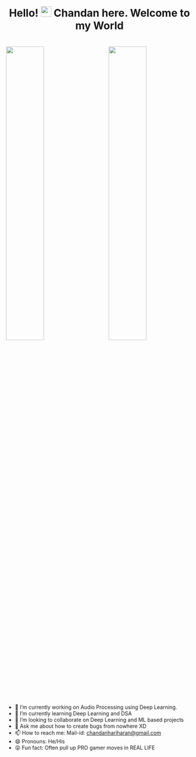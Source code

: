 ### <h1 align="center">Hello! <img src="https://media.giphy.com/media/hvRJCLFzcasrR4ia7z/giphy.gif" width="28"> Chandan here. Welcome to my World</h1>
<h1> </h1>

<img  src="https://github-readme-stats.vercel.app/api?username=Chandan-h-509&show_icons=true&hide_border=true&theme=chartreuse-dark" width="45%" align="right" >

<img  src="https://github-readme-streak-stats.herokuapp.com/?user=Chandan-h-509&hide_border=true&theme=chartreuse-dark" width="45%" >
<br />

<!--
**Chandan-h-509/Chandan-h-509** is a ✨ _special_ ✨ repository because its `README.md` (this file) appears on your GitHub profile.

Here are some ideas to get you started:
-->
- 🔭 I’m currently working on Audio Processing using Deep Learning.
- 🌱 I’m currently learning Deep Learning and DSA
- 👯 I’m looking to collaborate on Deep Learning and ML based projects
- 💬 Ask me about how to create bugs from nowhere XD
- 📫 How to reach me: Mail-id: chandanhariharan@gmail.com
- 😄 Pronouns: He/His
- 😝 Fun fact: Often pull up PRO gamer moves in REAL LIFE

